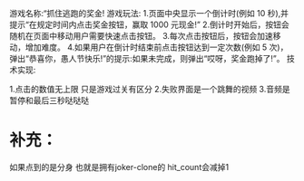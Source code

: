 游戏名称:“抓住逃跑的奖金!
游戏玩法: 1.页面中央显示一个倒计时(例如 10 秒),并提示“在规定时间内点击奖金按钮，赢取 1000 元现金!” 2.倒计时开始后，按钮会随机在页面中移动用户需要快速点击按钮。 3.每次点击按钮后，按钮会加速移动，增加难度。 4.如果用户在倒计时结束前点击按钮达到一定次数(例如 5 次)，弹出“恭喜你，愚人节快乐!”的提示:如果未完成，则弹出“哎呀，奖金跑掉了!”。
技术实现:

1.点击的数值无上限 只是游戏过关有区分
2.失败界面是一个跳舞的视频
3.音频是暂停和最后三秒哒哒哒

# 补充：
如果点到的是分身 也就是拥有joker-clone的 hit_count会减掉1